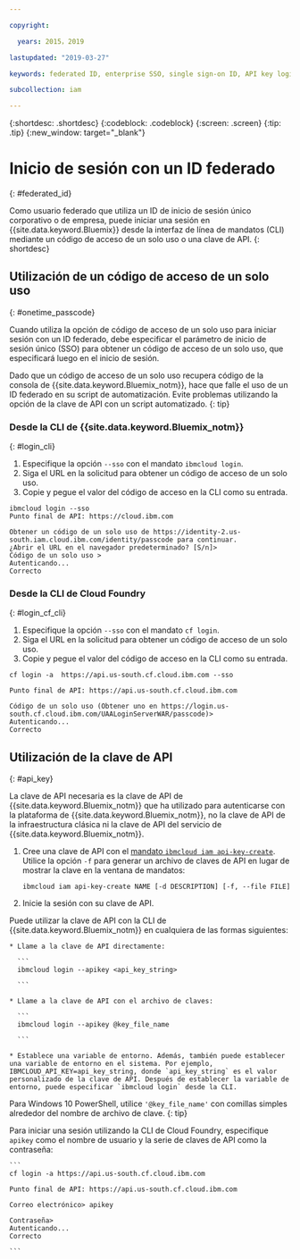 ```yaml
---

copyright:

  years: 2015，2019

lastupdated: "2019-03-27"

keywords: federated ID, enterprise SSO, single sign-on ID, API key login, one-time passcode login

subcollection: iam

---
```


{:shortdesc: .shortdesc}
{:codeblock: .codeblock}
{:screen: .screen}
{:tip: .tip}
{:new_window: target="_blank"}

# Inicio de sesión con un ID federado
{: #federated_id}

Como usuario federado que utiliza un ID de inicio de sesión único corporativo o de empresa, puede iniciar una sesión en {{site.data.keyword.Bluemix}} desde la interfaz de línea de mandatos (CLI) mediante un código de acceso de un solo uso o una clave de API.
{: shortdesc}

## Utilización de un código de acceso de un solo uso
{: #onetime_passcode}

Cuando utiliza la opción de código de acceso de un solo uso para iniciar sesión con un ID federado, debe especificar el parámetro de inicio de sesión único (SSO) para obtener un código de acceso de un solo uso, que especificará luego en el inicio de sesión.

Dado que un código de acceso de un solo uso recupera código de la consola de {{site.data.keyword.Bluemix_notm}}, hace que falle el uso de un ID federado en su script de automatización. Evite problemas utilizando la opción de la clave de API con un script automatizado.
{: tip}

### Desde la CLI de {{site.data.keyword.Bluemix_notm}}
{: #login_cli}
1. Especifique la opción `--sso` con el mandato `ibmcloud login`.
2. Siga el URL en la solicitud para obtener un código de acceso de un solo uso.
3. Copie y pegue el valor del código de acceso en la CLI como su entrada.

  ```
  ibmcloud login --sso
  Punto final de API: https://cloud.ibm.com

  Obtener un código de un solo uso de https://identity-2.us-south.iam.cloud.ibm.com/identity/passcode para continuar.
  ¿Abrir el URL en el navegador predeterminado? [S/n]>
  Código de un solo uso >
  Autenticando...
  Correcto

  ```

### Desde la CLI de Cloud Foundry
{: #login_cf_cli}

1. Especifique la opción `--sso` con el mandato `cf login`.
2. Siga el URL en la solicitud para obtener un código de acceso de un solo uso.
3. Copie y pegue el valor del código de acceso en la CLI como su entrada.

  ```
  cf login -a  https://api.us-south.cf.cloud.ibm.com --sso

  Punto final de API: https://api.us-south.cf.cloud.ibm.com

  Código de un solo uso (Obtener uno en https://login.us-south.cf.cloud.ibm.com/UAALoginServerWAR/passcode)>
  Autenticando...
  Correcto

  ```

## Utilización de la clave de API
{: #api_key}

La clave de API necesaria es la clave de API de {{site.data.keyword.Bluemix_notm}} que ha utilizado para autenticarse con la plataforma de {{site.data.keyword.Bluemix_notm}}, no la clave de API de la infraestructura clásica ni la clave de API del servicio de {{site.data.keyword.Bluemix_notm}}.

1. Cree una clave de API con el [mandato `ibmcloud iam api-key-create`](/docs/cli/reference/ibmcloud?topic=cloud-cli-ibmcloud_iam_api_key_create#ibmcloud_iam_api_key_create). Utilice la opción `-f` para generar un archivo de claves de API en lugar de mostrar la clave en la ventana de mandatos:

   ```
   ibmcloud iam api-key-create NAME [-d DESCRIPTION] [-f, --file FILE]

   ```

2. Inicie la sesión con su clave de API.

  Puede utilizar la clave de API con la CLI de {{site.data.keyword.Bluemix_notm}} en cualquiera de las formas siguientes:

    * Llame a la clave de API directamente:

      ```
      ibmcloud login --apikey <api_key_string>

      ```

    * Llame a la clave de API con el archivo de claves:

      ```
      ibmcloud login --apikey @key_file_name

      ```

    * Establece una variable de entorno. Además, también puede establecer una variable de entorno en el sistema. Por ejemplo, IBMCLOUD_API_KEY=api_key_string, donde `api_key_string` es el valor personalizado de la clave de API. Después de establecer la variable de entorno, puede especificar `ibmcloud login` desde la CLI.

   Para Windows 10 PowerShell, utilice `'@key_file_name'` con comillas simples alrededor del nombre de archivo de clave.
   {: tip}

  Para iniciar una sesión utilizando la CLI de Cloud Foundry, especifique `apikey` como el nombre de usuario y la serie de claves de API como la contraseña:

    ```
    cf login -a https://api.us-south.cf.cloud.ibm.com

    Punto final de API: https://api.us-south.cf.cloud.ibm.com

    Correo electrónico> apikey

    Contraseña>
    Autenticando...
    Correcto

    ```
